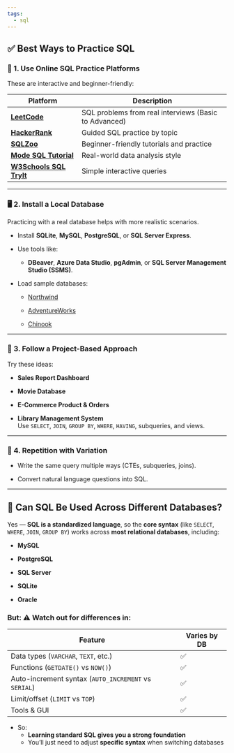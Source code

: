 ```yaml
---
tags:
  - sql
---
```


## ✅ **Best Ways to Practice SQL**

### 🧪 1. **Use Online SQL Practice Platforms**

These are interactive and beginner-friendly:

|Platform|Description|
|---|---|
|**[LeetCode](https://leetcode.com/problemset/database/)**|SQL problems from real interviews (Basic to Advanced)|
|**[HackerRank](https://www.hackerrank.com/domains/sql)**|Guided SQL practice by topic|
|**[SQLZoo](https://sqlzoo.net/)**|Beginner-friendly tutorials and practice|
|**[Mode SQL Tutorial](https://mode.com/sql-tutorial/)**|Real-world data analysis style|
|**[W3Schools SQL TryIt](https://www.w3schools.com/sql/trysql.asp?filename=trysql_select_all)**|Simple interactive queries|

---

### 🖥️ 2. **Install a Local Database**

Practicing with a real database helps with more realistic scenarios.

- Install **SQLite**, **MySQL**, **PostgreSQL**, or **SQL Server Express**.
    
- Use tools like:
    
    - **DBeaver**, **Azure Data Studio**, **pgAdmin**, or **SQL Server Management Studio (SSMS)**.
        
- Load sample databases:
    
    - [Northwind](https://github.com/Microsoft/sql-server-samples/tree/master/samples/databases/northwind)
        
    - [AdventureWorks](https://learn.microsoft.com/en-us/sql/samples/adventureworks-install-configure)
        
    - [Chinook](https://github.com/lerocha/chinook-database)
        

---

### 📘 3. **Follow a Project-Based Approach**

Try these ideas:

- **Sales Report Dashboard**
    
- **Movie Database**
    
- **E-Commerce Product & Orders**
    
- **Library Management System**  
    Use `SELECT`, `JOIN`, `GROUP BY`, `WHERE`, `HAVING`, subqueries, and views.
    

---

### 🔁 4. **Repetition with Variation**

- Write the same query multiple ways (CTEs, subqueries, joins).
    
- Convert natural language questions into SQL.
    

---

## 💬 **Can SQL Be Used Across Different Databases?**

Yes — **SQL is a standardized language**, so the **core syntax** (like `SELECT`, `WHERE`, `JOIN`, `GROUP BY`) works across **most relational databases**, including:

- **MySQL**
    
- **PostgreSQL**
    
- **SQL Server**
    
- **SQLite**
    
- **Oracle**
    

### But: ⚠️ Watch out for differences in:

|Feature|Varies by DB|
|---|---|
|Data types (`VARCHAR`, `TEXT`, etc.)|✅|
|Functions (`GETDATE()` vs `NOW()`)|✅|
|Auto-increment syntax (`AUTO_INCREMENT` vs `SERIAL`)|✅|
|Limit/offset (`LIMIT` vs `TOP`)|✅|
|Tools & GUI|✅|

- So:
	- **Learning standard SQL gives you a strong foundation**
	- You’ll just need to adjust **specific syntax** when switching databases